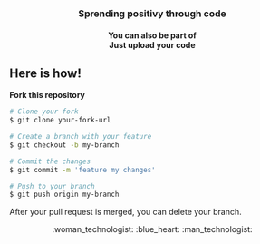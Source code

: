 <h3 align="center">Sprending positivy through code</h3>

<h4 align=center> You can also be part of</br>
Just upload your code</h4> 

## Here is how!
**Fork this repository**

```bash
# Clone your fork
$ git clone your-fork-url

# Create a branch with your feature 
$ git checkout -b my-branch

# Commit the changes
$ git commit -m 'feature my changes'

# Push to your branch
$ git push origin my-branch
```

After your pull request is merged, you can delete your branch.
<div id: "emoji" align= "center">
:woman_technologist: :blue_heart: :man_technologist: 
</div>

